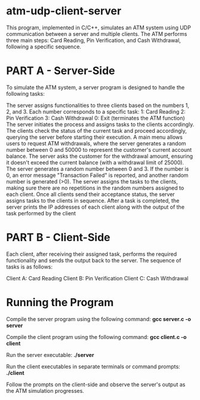 # atm-udp-client-server
This program, implemented in C/C++, simulates an ATM system using UDP communication between a server and multiple clients. The ATM performs three main steps: Card Reading, Pin Verification, and Cash Withdrawal, following a specific sequence.

# PART A - Server-Side
To simulate the ATM system, a server program is designed to handle the following tasks:

The server assigns functionalities to three clients based on the numbers 1, 2, and 3.
Each number corresponds to a specific task:
1: Card Reading
2: Pin Verification
3: Cash Withdrawal
0: Exit (terminates the ATM function)
The server initiates the process and assigns tasks to the clients accordingly.
The clients check the status of the current task and proceed accordingly, querying the server before starting their execution.
A main menu allows users to request ATM withdrawals, where the server generates a random number between 0 and 50000 to represent the customer's current account balance.
The server asks the customer for the withdrawal amount, ensuring it doesn't exceed the current balance (with a withdrawal limit of 25000).
The server generates a random number between 0 and 3. If the number is 0, an error message "Transaction Failed" is reported, and another random number is generated (>0).
The server assigns the tasks to the clients, making sure there are no repetitions in the random numbers assigned to each client.
Once all clients send their acceptance status, the server assigns tasks to the clients in sequence.
After a task is completed, the server prints the IP addresses of each client along with the output of the task performed by the client

# PART B - Client-Side
Each client, after receiving their assigned task, performs the required functionality and sends the output back to the server. The sequence of tasks is as follows:

Client A: Card Reading
Client B: Pin Verification
Client C: Cash Withdrawal


# Running the Program

Compile the server program using the following command:
**gcc server.c -o server**

Compile the client program using the following command:
**gcc client.c -o client**

Run the server executable:
**./server**

Run the client executables in separate terminals or command prompts:
**./client**

Follow the prompts on the client-side and observe the server's output as the ATM simulation progresses.
